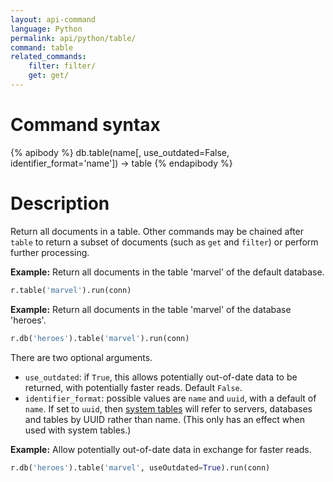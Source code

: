 ```yaml
---
layout: api-command
language: Python
permalink: api/python/table/
command: table
related_commands:
    filter: filter/
    get: get/
---
```


# Command syntax #

{% apibody %}
db.table(name[, use_outdated=False, identifier_format='name']) &rarr; table
{% endapibody %}

# Description #

Return all documents in a table. Other commands may be chained after `table` to return a subset of documents (such as `get` and `filter`) or perform further processing.

__Example:__ Return all documents in the table 'marvel' of the default database.

```py
r.table('marvel').run(conn)
```


__Example:__ Return all documents in the table 'marvel' of the database 'heroes'.

```py
r.db('heroes').table('marvel').run(conn)
```

There are two optional arguments.

* `use_outdated`: if `True`, this allows potentially out-of-date data to be returned, with potentially faster reads. Default `False`.
* `identifier_format`: possible values are `name` and `uuid`, with a default of `name`. If set to `uuid`, then [system tables](/docs/system-tables/) will refer to servers, databases and tables by UUID rather than name. (This only has an effect when used with system tables.)

__Example:__ Allow potentially out-of-date data in exchange for faster reads.

```py
r.db('heroes').table('marvel', useOutdated=True).run(conn)
```
